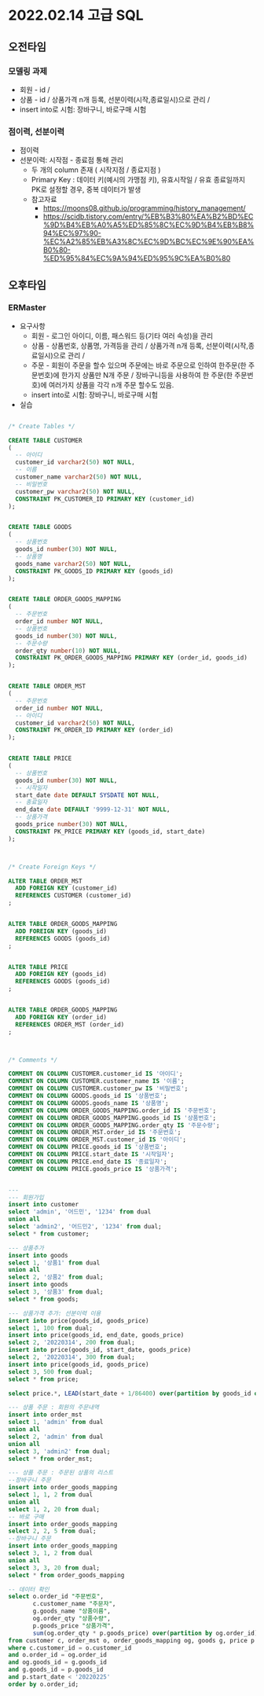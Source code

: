 # 2022.02.14 고급 SQL

## 오전타임

### 모델링 과제

- 회원 - id /
- 상품 - id / 상품가격 n개 등록, 선분이력(시작,종료일시)으로 관리 /
- insert into로 시험: 장바구니, 바로구매 시험

### 점이력, 선분이력

- 점이력
- 선분이력: 시작점 - 종료점 통해 관리
  - 두 개의 column 존재 ( 시작지점 / 종료지점 )
  - Primary Key : 데이터 키(예시의 가맹점 키), 유효시작일 / 유효 종료일까지 PK로 설정할 경우, 중복 데이터가 발생
  - 참고자료
    - https://moons08.github.io/programming/history_management/
    - https://scidb.tistory.com/entry/%EB%B3%80%EA%B2%BD%EC%9D%B4%EB%A0%A5%ED%85%8C%EC%9D%B4%EB%B8%94%EC%97%90-%EC%A2%85%EB%A3%8C%EC%9D%BC%EC%9E%90%EA%B0%80-%ED%95%84%EC%9A%94%ED%95%9C%EA%B0%80

## 오후타임

### ERMaster

- 요구사항
  - 회원 - 로그인 아이디, 이름, 패스워드 등(기타 여러 속성)을 관리
  - 상품 - 상품번호, 상품명, 가격등을 관리 / 상품가격 n개 등록, 선분이력(시작,종료일시)으로 관리 /
  - 주문 - 회원이 주문을 할수 있으며 주문에는 바로 주문으로 인하여 한주문(한 주문번호)에 한가지 상품만 N개 주문 / 장바구니등을 사용하여 한 주문(한 주문번호)에 여러가지 상품을 각각 n개 주문 할수도 있음.
  - insert into로 시험: 장바구니, 바로구매 시험
- 실습

```sql

/* Create Tables */

CREATE TABLE CUSTOMER
(
  -- 아이디
  customer_id varchar2(50) NOT NULL,
  -- 이름
  customer_name varchar2(50) NOT NULL,
  -- 비밀번호
  customer_pw varchar2(50) NOT NULL,
  CONSTRAINT PK_CUSTOMER_ID PRIMARY KEY (customer_id)
);


CREATE TABLE GOODS
(
  -- 상품번호
  goods_id number(30) NOT NULL,
  -- 상품명
  goods_name varchar2(50) NOT NULL,
  CONSTRAINT PK_GOODS_ID PRIMARY KEY (goods_id)
);


CREATE TABLE ORDER_GOODS_MAPPING
(
  -- 주문번호
  order_id number NOT NULL,
  -- 상품번호
  goods_id number(30) NOT NULL,
  -- 주문수량
  order_qty number(10) NOT NULL,
  CONSTRAINT PK_ORDER_GOODS_MAPPING PRIMARY KEY (order_id, goods_id)
);


CREATE TABLE ORDER_MST
(
  -- 주문번호
  order_id number NOT NULL,
  -- 아이디
  customer_id varchar2(50) NOT NULL,
  CONSTRAINT PK_ORDER_ID PRIMARY KEY (order_id)
);


CREATE TABLE PRICE
(
  -- 상품번호
  goods_id number(30) NOT NULL,
  -- 시작일자
  start_date date DEFAULT SYSDATE NOT NULL,
  -- 종료일자
  end_date date DEFAULT '9999-12-31' NOT NULL,
  -- 상품가격
  goods_price number(30) NOT NULL,
  CONSTRAINT PK_PRICE PRIMARY KEY (goods_id, start_date)
);



/* Create Foreign Keys */

ALTER TABLE ORDER_MST
  ADD FOREIGN KEY (customer_id)
  REFERENCES CUSTOMER (customer_id)
;


ALTER TABLE ORDER_GOODS_MAPPING
  ADD FOREIGN KEY (goods_id)
  REFERENCES GOODS (goods_id)
;


ALTER TABLE PRICE
  ADD FOREIGN KEY (goods_id)
  REFERENCES GOODS (goods_id)
;


ALTER TABLE ORDER_GOODS_MAPPING
  ADD FOREIGN KEY (order_id)
  REFERENCES ORDER_MST (order_id)
;



/* Comments */

COMMENT ON COLUMN CUSTOMER.customer_id IS '아이디';
COMMENT ON COLUMN CUSTOMER.customer_name IS '이름';
COMMENT ON COLUMN CUSTOMER.customer_pw IS '비밀번호';
COMMENT ON COLUMN GOODS.goods_id IS '상품번호';
COMMENT ON COLUMN GOODS.goods_name IS '상품명';
COMMENT ON COLUMN ORDER_GOODS_MAPPING.order_id IS '주문번호';
COMMENT ON COLUMN ORDER_GOODS_MAPPING.goods_id IS '상품번호';
COMMENT ON COLUMN ORDER_GOODS_MAPPING.order_qty IS '주문수량';
COMMENT ON COLUMN ORDER_MST.order_id IS '주문번호';
COMMENT ON COLUMN ORDER_MST.customer_id IS '아이디';
COMMENT ON COLUMN PRICE.goods_id IS '상품번호';
COMMENT ON COLUMN PRICE.start_date IS '시작일자';
COMMENT ON COLUMN PRICE.end_date IS '종료일자';
COMMENT ON COLUMN PRICE.goods_price IS '상품가격';


---
--- 회원가입
insert into customer
select 'admin', '어드민', '1234' from dual
union all
select 'admin2', '어드민2', '1234' from dual;
select * from customer;

--- 상품추가
insert into goods
select 1, '상품1' from dual
union all
select 2, '상품2' from dual;
insert into goods
select 3, '상품3' from dual;
select * from goods;

--- 상품가격 추가: 선분이력 이용
insert into price(goods_id, goods_price)
select 1, 100 from dual;
insert into price(goods_id, end_date, goods_price)
select 2, '20220314', 200 from dual;
insert into price(goods_id, start_date, goods_price)
select 2, '20220314', 300 from dual;
insert into price(goods_id, goods_price)
select 3, 500 from dual;
select * from price;

select price.*, LEAD(start_date + 1/86400) over(partition by goods_id order by goods_id) from price;

--- 상품 주문 : 회원의 주문내역
insert into order_mst
select 1, 'admin' from dual
union all
select 2, 'admin' from dual
union all
select 3, 'admin2' from dual;
select * from order_mst;

--- 상품 주문 : 주문된 상품의 리스트
--장바구니 주문
insert into order_goods_mapping
select 1, 1, 2 from dual
union all
select 1, 2, 20 from dual;
-- 바로 구매
insert into order_goods_mapping
select 2, 2, 5 from dual;
--장바구니 주문
insert into order_goods_mapping
select 3, 1, 2 from dual
union all
select 3, 3, 20 from dual;
select * from order_goods_mapping

-- 데이터 확인
select o.order_id "주문번호",
       c.customer_name "주문자",
       g.goods_name "상품이름",
       og.order_qty "상품수량",
       p.goods_price "상품가격",
       sum(og.order_qty * p.goods_price) over(partition by og.order_id) "총 가격"
from customer c, order_mst o, order_goods_mapping og, goods g, price p
where c.customer_id = o.customer_id
and o.order_id = og.order_id
and og.goods_id = g.goods_id
and g.goods_id = p.goods_id
and p.start_date < '20220225'
order by o.order_id;

```
